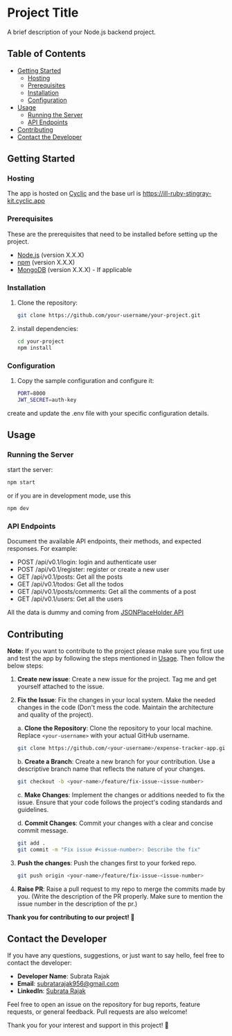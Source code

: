 # Project Title

A brief description of your Node.js backend project.

## Table of Contents

- [Getting Started](#getting-started)
  - [Hosting](#hosting)
  - [Prerequisites](#prerequisites)
  - [Installation](#installation)
  - [Configuration](#configuration)
- [Usage](#usage)
  - [Running the Server](#running-the-server)
  - [API Endpoints](#api-endpoints)
- [Contributing](#contributing)
- [Contact the Developer](#contact-the-developer)

## Getting Started

### Hosting

The app is hosted on [Cyclic](https://www.cyclic.sh/) and the base url is <https://ill-ruby-stingray-kit.cyclic.app>

### Prerequisites

These are the prerequisites that need to be installed before setting up the project.

- [Node.js](https://nodejs.org/) (version X.X.X)
- [npm](https://www.npmjs.com/) (version X.X.X)
- [MongoDB](https://www.mongodb.com/) (version X.X.X) - If applicable

### Installation

1. Clone the repository:

   ```bash
   git clone https://github.com/your-username/your-project.git
   ```

2. install dependencies:

   ```bash
   cd your-project
   npm install
   ```

### Configuration

1. Copy the sample configuration and configure it:

   ```bash
   PORT=8000
   JWT_SECRET=auth-key
   ```

create and update the .env file with your specific configuration details.

## Usage

### Running the Server

start the server:

   ```bash
   npm start
   ```

   or if you are in development mode, use this

   ```bash
   npm dev
   ```

### API Endpoints

Document the available API endpoints, their methods, and expected responses. For example:

- POST /api/v0.1/login: login and authenticate user
- POST /api/v0.1/register: register or create a new user
- GET /api/v0.1/posts: Get all the posts
- GET /api/v0.1/todos: Get all the todos
- GET /api/v0.1/posts/comments: Get all the comments of a post
- GET /api/v0.1/users: Get all the users

All the data is dummy and coming from [JSONPlaceHolder API](https://jsonplaceholder.typicode.com/)

## Contributing

**Note:** If you want to contribute to the project please make sure you first use and test the app by following the steps mentioned in [Usage](#usage). Then follow the below steps:

1. **Create new issue**: Create a new issue for the project. Tag me and get yourself attached to the issue.

2. **Fix the Issue**: Fix the changes in your local system. Make the needed changes in the code (Don't mess the code. Maintain the architecture and quality of the project).

    a. **Clone the Repository**: Clone the repository to your local machine. Replace `<your-username>` with your actual GitHub username.

    ```bash
    git clone https://github.com/<your-username>/expense-tracker-app.git
    ```

    b. **Create a Branch**: Create a new branch for your contribution. Use a descriptive branch name that reflects the nature of your changes.

    ```bash
    git checkout -b <your-name>/feature/fix-issue-<issue-number>
    ```

    c. **Make Changes**: Implement the changes or additions needed to fix the issue. Ensure that your code follows the project's coding standards and guidelines.

    d. **Commit Changes**: Commit your changes with a clear and concise commit message.

    ```bash
    git add .
    git commit -m "Fix issue #<issue-number>: Describe the fix"
    ```

3. **Push the changes**: Push the changes first to your forked repo.

    ```bash
    git push origin <your-name>/feature/fix-issue-<issue-number>
    ```

4. **Raise PR**: Raise a pull request to my repo to merge the commits made by you. (Write the description of the PR properly. Make sure to mention the issue number in the description of the pr.)

**Thank you for contributing to our project! 🚀**

## Contact the Developer

If you have any questions, suggestions, or just want to say hello, feel free to contact the developer:

- **Developer Name**: Subrata Rajak
- **Email**: <subratarajak956@gmail.com>
- **LinkedIn**: [Subrata Rajak](https://www.linkedin.com/in/subrata-connect/)

Feel free to open an issue on the repository for bug reports, feature requests, or general feedback. Pull requests are also welcome!

Thank you for your interest and support in this project! 🚀
